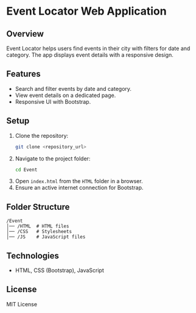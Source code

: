 # Event Locator Web Application


## Overview
Event Locator helps users find events in their city with filters for date and category. The app displays event details with a responsive design.

## Features
- Search and filter events by date and category.
- View event details on a dedicated page.
- Responsive UI with Bootstrap.

## Setup
1. Clone the repository:
   ```sh
   git clone <repository_url>
   ```
2. Navigate to the project folder:
   ```sh
   cd Event
   ```
3. Open `index.html` from the `HTML` folder in a browser.
4. Ensure an active internet connection for Bootstrap.

## Folder Structure
```
/Event
│── /HTML  # HTML files
│── /CSS   # Stylesheets
│── /JS    # JavaScript files
```

## Technologies
- HTML, CSS (Bootstrap), JavaScript

## License
MIT License

